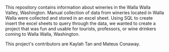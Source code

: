 This repository contains information about wineries in the Walla Walla Valley, Washington. Manual collection of data from wineries located in Walla Walla were collected and stored in an excel sheet. Using SQL to create insert the excel sheets to query through the data, we wanted to create a project that was fun and usable for tourists, professors, or wine drinkers coming to Walla Walla, Washington.

This project's contributors are Kaylah Tan and Mateus Conaway.
